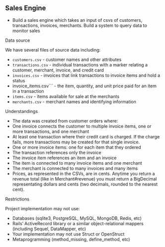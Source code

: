 ## Sales Engine
* Build a sales engine which takes an input of csvs of customers, transactions, invoices, merchants. Build a system to query data to monitor sales


Data source

 
We have several files of source data including:

* ```customers.csv``` - customer names and other attributes
* ```transactions.csv``` - individual transactions with a marker relating a customer, merchant, invoice, and credit card
* ```invoices.csv``` - invoices that link transactions to invoice items and hold a status
* invoice_items.csv``` - the item, quantity, and unit price paid for an item in a transaction
* ```items.csv``` - items available for sale at the merchants
* ```merchants.csv``` - merchant names and identifying information


Understandings

* The data was created from customer orders where:
* One invoice connects the customer to multiple invoice items, one or more transactions, and one merchant
* At least one transaction where their credit card is charged. If the charge fails, more transactions may be created for that single invoice.
* One or more invoice items: one for each item that they ordered
* The transaction references only the invoice
* The invoice item references an item and an invoice
* The item is connected to many invoice items and one merchant
* The merchant is connected to many invoices and many items
* Prices, as represented in the CSVs, are in cents. Anytime you return a revenue total (like in Merchant#revenue) you must return a BigDecimal representating dollars and cents (two decimals, rounded to the nearest cent).


Restrictions

Project implementation may not use:

* Databases (sqlite3, PostgreSQL, MySQL, MongoDB, Redis, etc)
* Rails’ ActiveRecord library or a similar object-relational mappers (including Sequel, DataMapper, etc)
* Your implementation may not use Struct or OpenStruct
* Metaprogramming (method_missing, define_method, etc)
